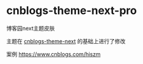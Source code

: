 # cnblogs-theme-next-pro
博客园next主题皮肤


主题在 [cnblogs-theme-next](https://github.com/MakerGYT/cnblogs-theme-next) 的基础上进行了修改

案例 https://www.cnblogs.com/hiszm

